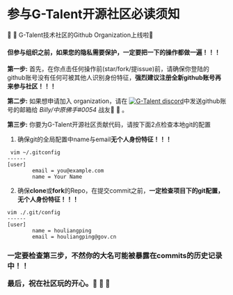 # 参与G-Talent开源社区必读须知
 :tada: :tada: G-Talent技术社区的Github Organization上线啦:clap:
<h4>但参与组织之前，如果您的隐私需要保护，一定要把一下的操作都做一遍！！！</h4>

**第一步:** 首先，在你点击任何操作前(star/fork/提issue)前，请确保你登陆的github账号没有任何可被其他人识别身份特征，**强烈建议注册全新github账号再来参与社区！！！**
   
**第二步:** 如果想申请加入 organization，请在 <a href="https://discord.gg/rUA99Qd"><img src="https://img.shields.io/badge/discord-join-black" alt="G-Talent discord"></a>中发送github账号的邮箱给 *Billy/中原佛手#0054* 战友:pray: :pray: 。

**第三步:** 你要为G-Talent开源社区贡献代码，请按下面2点检查本地git的配置
   
1. 确保git的全局配置中name与email**无个人身份特征！！！**
```shell
 vim ~/.gitconfig
------
[user]
        email = you@example.com
        name = Your Name
```

2. 确保**clone**或**fork**的Repo，在提交commit之前，**一定检查项目下的git配置，无个人身份特征！！！**
```shell
vim ./.git/config
------
[user]
        name = houliangping
        email = houliangping@gov.cn
```

<h3>一定要检查第三步，不然你的大名可能被暴露在commits的历史记录中！！</3>

最后，祝在社区玩的开心。:pray: :pray: :pray: 

